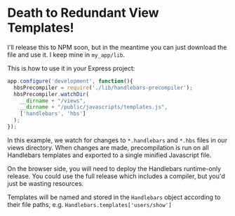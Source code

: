 # Death to Redundant View Templates!

I'll release this to NPM soon, but in the meantime you can just download the file and use it.
I keep mine in ```my_app/lib```.

This is how to use it in your Express project:

```javascript
app.configure('development', function(){
  hbsPrecompiler = require('./lib/handlebars-precompiler');
  hbsPrecompiler.watchDir(
    __dirname + "/views",
    __dirname + "/public/javascripts/templates.js",
    ['handlebars', 'hbs']
  );
});
```

In this example, we watch for changes to ```*.handlebars``` and ```*.hbs``` files in our views directory.
When changes are made, precompilation is run on all Handlebars templates and exported to a single minified
Javascript file.

On the browser side, you will need to deploy the Handlebars runtime-only release.
You could use the full release which includes a compiler, but you'd just be wasting resources.

Templates will be named and stored in the ```Handlebars``` object according to their file paths,
e.g. ```Handlebars.templates['users/show']```